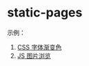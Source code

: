 # static-pages

示例：
1. [CSS 字体渐变色](https://wumaozheng.com/static-pages/mauger.html)
2. [JS 图片浏览](https://wumaozheng.com/static-pages/image-magnifier.html)
